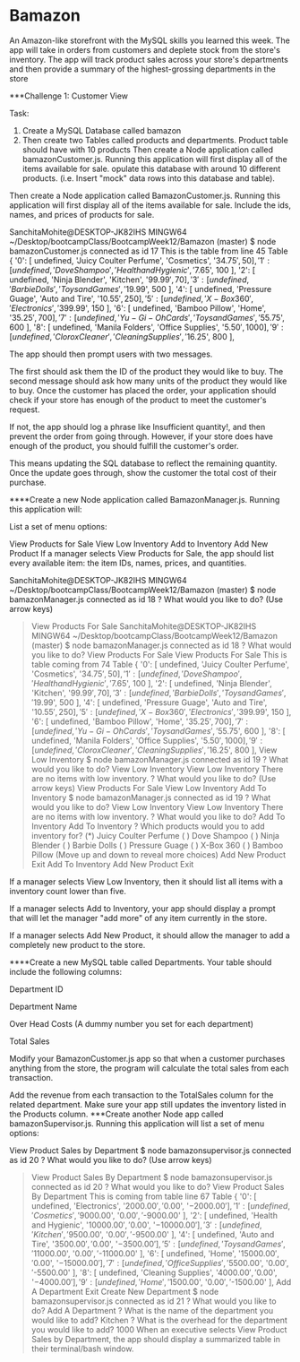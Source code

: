 # Bamazon
An Amazon-like storefront with the MySQL skills you learned this week. The app will take in orders from customers and deplete stock from the store's inventory. The app will track product sales across your store's departments and then provide a summary of the highest-grossing departments in the store

***Challenge 1: Customer View

Task:
1. Create a MySQL Database called bamazon
2. Then create two Tables called products and departments.
Product table should have with 10 products
Then create a Node application called bamazonCustomer.js. Running this application will first display all of the items available for sale.
opulate this database with around 10 different products. (i.e. Insert "mock" data rows into this database and table).

Then create a Node application called BamazonCustomer.js. Running this application will first display all of the items available for sale. Include the ids, names, and prices of products for sale.

SanchitaMohite@DESKTOP-JK82IHS MINGW64 ~/Desktop/bootcampClass/BootcampWeek12/Bamazon (master)
$ node bamazonCustomer.js
connected as id 17
This is the table from line 45 Table {
  '0': [ undefined, 'Juicy Coulter Perfume', 'Cosmetics', '$34.75', 50 ],
  '1': [ undefined, 'Dove Shampoo', 'Health and Hygienic', '$7.65', 100 ],
  '2': [ undefined, 'Ninja Blender', 'Kitchen', '$99.99', 70 ],
  '3': [ undefined, 'Barbie Dolls', 'Toys and Games', '$19.99', 500 ],
  '4': [ undefined, 'Pressure Guage', 'Auto and Tire', '$10.55', 250 ],
  '5': [ undefined, 'X-Box 360', 'Electronics', '$399.99', 150 ],
  '6': [ undefined, 'Bamboo Pillow', 'Home', '$35.25', 700 ],
  '7': [ undefined, 'Yu-Gi-Oh Cards', 'Toys and Games', '$55.75', 600 ],
  '8': [ undefined, 'Manila Folders', 'Office Supplies', '$5.50', 1000 ],
  '9': [ undefined, 'Clorox Cleaner', 'Cleaning Supplies', '$16.25', 800 ],

The app should then prompt users with two messages.

The first should ask them the ID of the product they would like to buy.
The second message should ask how many units of the product they would like to buy.
Once the customer has placed the order, your application should check if your store has enough of the product to meet the customer's request.

If not, the app should log a phrase like Insufficient quantity!, and then prevent the order from going through.
However, if your store does have enough of the product, you should fulfill the customer's order.

This means updating the SQL database to reflect the remaining quantity.
Once the update goes through, show the customer the total cost of their purchase.


****Create a new Node application called BamazonManager.js. Running this application will:

List a set of menu options:

View Products for Sale
View Low Inventory
Add to Inventory
Add New Product
If a manager selects View Products for Sale, the app should list every available item: the item IDs, names, prices, and quantities.

SanchitaMohite@DESKTOP-JK82IHS MINGW64 ~/Desktop/bootcampClass/BootcampWeek12/Bamazon (master)
$ node bamazonManager.js
connected as id 18
? What would you like to do? (Use arrow keys)
> View Products For Sale
SanchitaMohite@DESKTOP-JK82IHS MINGW64 ~/Desktop/bootcampClass/BootcampWeek12/Bamazon (master)
$ node bamazonManager.js
connected as id 18
? What would you like to do? View Products For Sale
View Products For Sale
This is table coming from 74 Table {
  '0': [ undefined, 'Juicy Coulter Perfume', 'Cosmetics', '$34.75', 50 ],
  '1': [ undefined, 'Dove Shampoo', 'Health and Hygienic', '$7.65', 100 ],
  '2': [ undefined, 'Ninja Blender', 'Kitchen', '$99.99', 70 ],
  '3': [ undefined, 'Barbie Dolls', 'Toys and Games', '$19.99', 500 ],
  '4': [ undefined, 'Pressure Guage', 'Auto and Tire', '$10.55', 250 ],
  '5': [ undefined, 'X-Box 360', 'Electronics', '$399.99', 150 ],
  '6': [ undefined, 'Bamboo Pillow', 'Home', '$35.25', 700 ],
  '7': [ undefined, 'Yu-Gi-Oh Cards', 'Toys and Games', '$55.75', 600 ],
  '8': [ undefined, 'Manila Folders', 'Office Supplies', '$5.50', 1000 ],
  '9': [ undefined, 'Clorox Cleaner', 'Cleaning Supplies', '$16.25', 800 ],
  View Low Inventory
  $ node bamazonManager.js
connected as id 19
? What would you like to do? View Low Inventory
View Low Inventory
There are no items with low inventory.
? What would you like to do? (Use arrow keys)
> View Products For Sale
  View Low Inventory
  Add To Inventory
    $ node bamazonManager.js
connected as id 19
? What would you like to do? View Low Inventory
View Low Inventory
There are no items with low inventory.
? What would you like to do? Add To Inventory
Add To Inventory
? Which products would you to add inventory for?
>(*) Juicy Coulter Perfume
 ( ) Dove Shampoo
 ( ) Ninja Blender
 ( ) Barbie Dolls
 ( ) Pressure Guage
 ( ) X-Box 360
 ( ) Bamboo Pillow
(Move up and down to reveal more choices)
  Add New Product
  Exit
  Add To Inventory
  Add New Product
  Exit

If a manager selects View Low Inventory, then it should list all items with a inventory count lower than five.

If a manager selects Add to Inventory, your app should display a prompt that will let the manager "add more" of any item currently in the store.

If a manager selects Add New Product, it should allow the manager to add a completely new product to the store.

****Create a new MySQL table called Departments. Your table should include the following columns:

Department ID

Department Name

Over Head Costs (A dummy number you set for each department)

Total Sales

Modify your BamazonCustomer.js app so that when a customer purchases anything from the store, the program will calculate the total sales from each transaction.

Add the revenue from each transaction to the TotalSales column for the related department.
Make sure your app still updates the inventory listed in the Products column.
***Create another Node app called bamazonSupervisor.js. Running this application will list a set of menu options:

View Product Sales by Department
$ node bamazonsupervisor.js
connected as id 20
? What would you like to do? (Use arrow keys)
> View Product Sales By Department
  $ node bamazonsupervisor.js
connected as id 20
? What would you like to do? View Product Sales By Department
This is coming from table line 67 Table {
  '0': [ undefined, 'Electronics', '$2000.00', '$0.00', '$-2000.00' ],
  '1': [ undefined, 'Cosmetics', '$9000.00', '$0.00', '$-9000.00' ],
  '2':
   [ undefined,
     'Health and Hygienic',
     '$10000.00',
     '$0.00',
     '$-10000.00' ],
  '3': [ undefined, 'Kitchen', '$9500.00', '$0.00', '$-9500.00' ],
  '4': [ undefined, 'Auto and Tire', '$3500.00', '$0.00', '$-3500.00' ],
  '5': [ undefined, 'Toys and Games', '$11000.00', '$0.00', '$-11000.00' ],
  '6': [ undefined, 'Home', '$15000.00', '$0.00', '$-15000.00' ],
  '7': [ undefined, 'Office Supplies', '$5500.00', '$0.00', '$-5500.00' ],
  '8':
   [ undefined,
     'Cleaning Supplies',
     '$4000.00',
     '$0.00',
     '$-4000.00' ],
  '9': [ undefined, 'Home', '$1500.00', '$0.00', '$-1500.00' ],
  Add A Department
  Exit
Create New Department
  $ node bamazonsupervisor.js
connected as id 21
? What would you like to do? Add A Department
? What is the name of the department you would like to add? Kitchen
? What is the overhead for the department you would like to add? 1000
When an executive selects View Product Sales by Department, the app should display a summarized table in their terminal/bash window.
